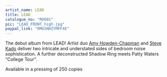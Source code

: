 ```yaml
---
artist_name: LEAD
title: LEAD
catalogue_no: "RD001"
pic: "LEAD_FRONT_high.jpg"
paypal_link: "RMUSNHZYMPF4E"
---
```


The debut album from LEAD! Artist duo <a href="http://www.amyhowdenchapman.com/">Amy Howden-Chapman</a> and <a href="http://stevekado.com/">Steve Kado</a> deliver two intricate and understated sides of bedroom noise sophistication. A further deconstructed Shadow Ring meets Patty Waters “College Tour”.

Available in a pressing of 250 copies
